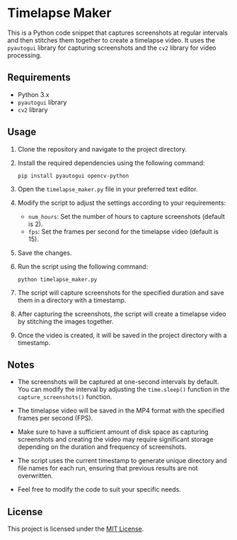 # Timelapse Maker

This is a Python code snippet that captures screenshots at regular intervals and then stitches them together to create a timelapse video. It uses the `pyautogui` library for capturing screenshots and the `cv2` library for video processing.

## Requirements

- Python 3.x
- `pyautogui` library
- `cv2` library

## Usage

1. Clone the repository and navigate to the project directory.

2. Install the required dependencies using the following command:

   ```
   pip install pyautogui opencv-python
   ```

3. Open the `timelapse_maker.py` file in your preferred text editor.

4. Modify the script to adjust the settings according to your requirements:

   - `num_hours`: Set the number of hours to capture screenshots (default is 2).
   - `fps`: Set the frames per second for the timelapse video (default is 15).

5. Save the changes.

6. Run the script using the following command:

   ```
   python timelapse_maker.py
   ```

7. The script will capture screenshots for the specified duration and save them in a directory with a timestamp.

8. After capturing the screenshots, the script will create a timelapse video by stitching the images together.

9. Once the video is created, it will be saved in the project directory with a timestamp.

## Notes

- The screenshots will be captured at one-second intervals by default. You can modify the interval by adjusting the `time.sleep()` function in the `capture_screenshots()` function.

- The timelapse video will be saved in the MP4 format with the specified frames per second (FPS).

- Make sure to have a sufficient amount of disk space as capturing screenshots and creating the video may require significant storage depending on the duration and frequency of screenshots.

- The script uses the current timestamp to generate unique directory and file names for each run, ensuring that previous results are not overwritten.

- Feel free to modify the code to suit your specific needs.

## License

This project is licensed under the [MIT License](LICENSE).